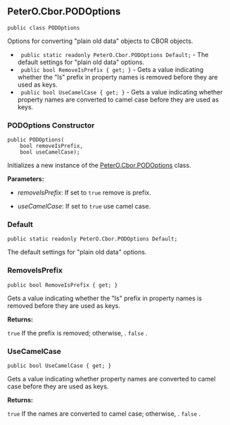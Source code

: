 ## PeterO.Cbor.PODOptions

    public class PODOptions

Options for converting "plain old data" objects to CBOR objects.

* <code> public static readonly PeterO.Cbor.PODOptions Default;</code> - The default settings for "plain old data" options.
* <code> public bool RemoveIsPrefix { get; }</code> - Gets a value indicating whether the "Is" prefix in property names is removed before they are used as keys.
* <code> public bool UseCamelCase { get; }</code> - Gets a value indicating whether property names are converted to camel case before they are used as keys.

### PODOptions Constructor

    public PODOptions(
        bool removeIsPrefix,
        bool useCamelCase);

Initializes a new instance of the [PeterO.Cbor.PODOptions](PeterO.Cbor.PODOptions.md) class.

<b>Parameters:</b>

 * <i>removeIsPrefix</i>: If set to `true` remove is prefix.

 * <i>useCamelCase</i>: If set to `true` use camel case.

### Default

    public static readonly PeterO.Cbor.PODOptions Default;

The default settings for "plain old data" options.

### RemoveIsPrefix

    public bool RemoveIsPrefix { get; }

Gets a value indicating whether the "Is" prefix in property names is removed before they are used as keys.

<b>Returns:</b>

 `true`  If the prefix is removed; otherwise, . `false` .

### UseCamelCase

    public bool UseCamelCase { get; }

Gets a value indicating whether property names are converted to camel case before they are used as keys.

<b>Returns:</b>

 `true`  If the names are converted to camel case; otherwise, .  `false` .
